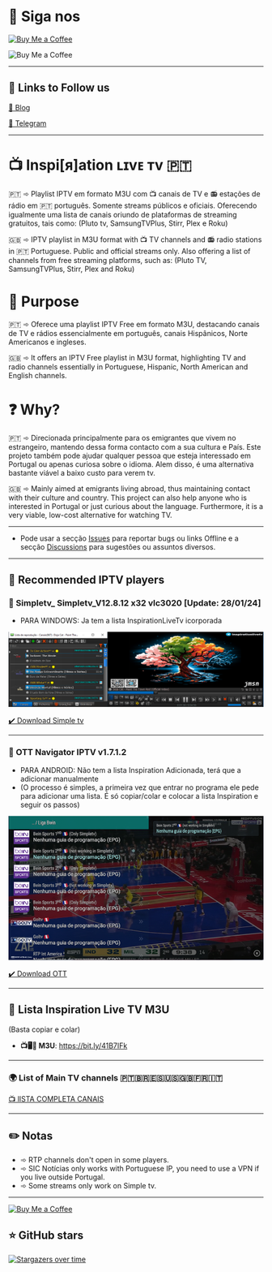 # 🚩 Siga nos


<a href='https://ko-fi.com/R6R5SJ5L8' target='_blank'><img height='36' style='border:0px;height:36px;' src='https://storage.ko-fi.com/cdn/kofi2.png?v=3' border='0' alt='Buy Me a Coffee' /></a>

<img height='150' style='border:0px;height:150px;' src='https://jerrymoz.files.wordpress.com/2023/12/cafe.webp?w=200' border='0' alt='Buy Me a Coffee' /></a><img height='150' style='border:0px;height:150px;' src='https://jerrymoz.files.wordpress.com/2023/12/qr_forum.png?w=200' border='0' alt='' /></a><img height='150' style='border:0px;height:150px;' src='https://jerrymoz.files.wordpress.com/2023/12/qr_blog.png?w=200' border='0' alt='' /></a>

---

## 🔗 Links to Follow us

[📌 Blog](https://jerrymoz.wordpress.com/)

[📌 Telegram](https://t.me/inspirationlivetv/)

---

# 📺 Inspi[я]ation ʟɪvᴇ ᴛv 🇵🇹

🇵🇹 ➾ Playlist IPTV em formato M3U com 📺 canais de TV e 📻 estações de rádio em 🇵🇹 português. Somente streams públicos e oficiais.
Oferecendo igualmente uma lista de canais oriundo de plataformas de streaming gratuitos, tais como: (Pluto tv, SamsungTVPlus, Stirr, Plex e Roku)

🇬🇧 ➾ IPTV playlist in M3U format with 📺 TV channels and 📻 radio stations in 🇵🇹 Portuguese. Public and official streams only.
Also offering a list of channels from free streaming platforms, such as: (Pluto TV, SamsungTVPlus, Stirr, Plex and Roku)

# 🎯 Purpose

🇵🇹 ➾ Oferece uma playlist IPTV Free em formato M3U, destacando canais de TV e rádios essencialmente em português, canais Hispânicos, Norte Americanos e ingleses.

🇬🇧 ➾ It offers an IPTV Free playlist in M3U format, highlighting TV and radio channels essentially in Portuguese, Hispanic, North American and English channels.

# ❓ Why?


🇵🇹 ➾ Direcionada principalmente para os emigrantes que vivem no estrangeiro, mantendo dessa forma contacto com a sua cultura e País. Este projeto também pode ajudar qualquer pessoa que esteja interessado em Portugal ou apenas curiosa sobre o idioma. Alem disso, é uma alternativa bastante viável a baixo custo para verem tv.

🇬🇧 ➾ Mainly aimed at emigrants living abroad, thus maintaining contact with their culture and country. This project can also help anyone who is interested in Portugal or just curious about the language. Furthermore, it is a very viable, low-cost alternative for watching TV.

---

* Pode usar a secção [Issues](https://github.com/inspirationlinks/m3u/issues) para reportar bugs ou links Offline e a secção [Discussions](https://github.com/inspirationlinks/m3u/discussions) para sugestões ou assuntos diversos.

---

## 🎥 Recommended IPTV players


### 🥇 Simpletv_ Simpletv_V12.8.12 x32 vlc3020 [Update: 28/01/24]
* PARA WINDOWS: Ja tem a lista InspirationLiveTv icorporada

![SIMPLETV IPTV screenshot](/Logos/BannersSimple/simpletv1.png "SIMPLETV IPTV screenshot")

[✔️ Download Simple tv](https://www.mediafire.com/file/3sxter03w6tflfm/simpleTV_V12.8.12_%2528x32_vlc3020%2529.7z/file)

---

### 🥇 OTT Navigator IPTV v1.7.1.2 
* PARA ANDROID: Não tem a lista Inspiration Adicionada, terá que a adicionar manualmente
* (O processo é simples, a primeira vez que entrar no programa ele pede para adicionar uma lista. É só copiar/colar e colocar a lista Inspiration e seguir os passos)


![OTT Navigator screenshot](/Logos/ott.png "OTT Navigator screenshot")

[✔️ Download OTT](https://www.mediafire.com/file/nh6mlatih0vrgjf/OTT_Navigator_v1.7.1.2_premium.apk/file)

---

## 🥇 Lista Inspiration Live TV M3U
(Basta copiar e colar)

* **📺🖥️📱 M3U**: <https://bit.ly/41B7IFk>

---

### 🌍 List of Main TV channels 🇵🇹🇧🇷🇪🇸🇺🇸🇬🇧🇫🇷🇮🇹

[📺 lISTA COMPLETA CANAIS](https://bit.ly/4bbbVnx)

---

## ✏️ Notas

* ➾ RTP channels don't open in some players.
* ➾ SIC Notícias only works with Portuguese IP, you need to use a VPN if you live outside Portugal.
* ➾ Some streams only work on Simple tv.

---

<a href='https://ko-fi.com/R6R5SJ5L8' target='_blank'><img height='36' style='border:0px;height:36px;' src='https://storage.ko-fi.com/cdn/kofi2.png?v=3' border='0' alt='Buy Me a Coffee' /></a>

## ⭐ GitHub stars
[![Stargazers over time](https://starchart.cc/inspirationlinks/lista-tuga.svg)](https://starchart.cc/inspirationlinks/lista-tuga)
